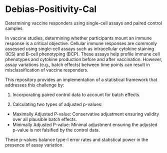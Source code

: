 # Debias-Positivity-Cal
Determining vaccine responders using single-cell assays and paired control samples

In vaccine studies, determining whether participants mount an immune response is a critical objective. Cellular immune responses are commonly assessed using single-cell assays such as intracellular cytokine staining (ICS) and B-cell phenotyping (BCP). These assays help profile immune cell phenotypes and cytokine production before and after vaccination. However, assay variations (e.g., batch effects) between time points can result in misclassification of vaccine responders.

This repository provides an implementation of a statistical framework that addresses this challenge by:

1. Incorporating paired control data to account for batch effects.

2. Calculating two types of adjusted p-values:
  - Maximally Adjusted P-value: Conservative adjustment ensuring validity over all plausible batch effects.
  - Minimally Adjusted P-value: Minimal adjustment ensuring the adjusted p-value is not falsified by the control data.

These p-values balance type-I error rates and statistical power in the presence of assay variation.
